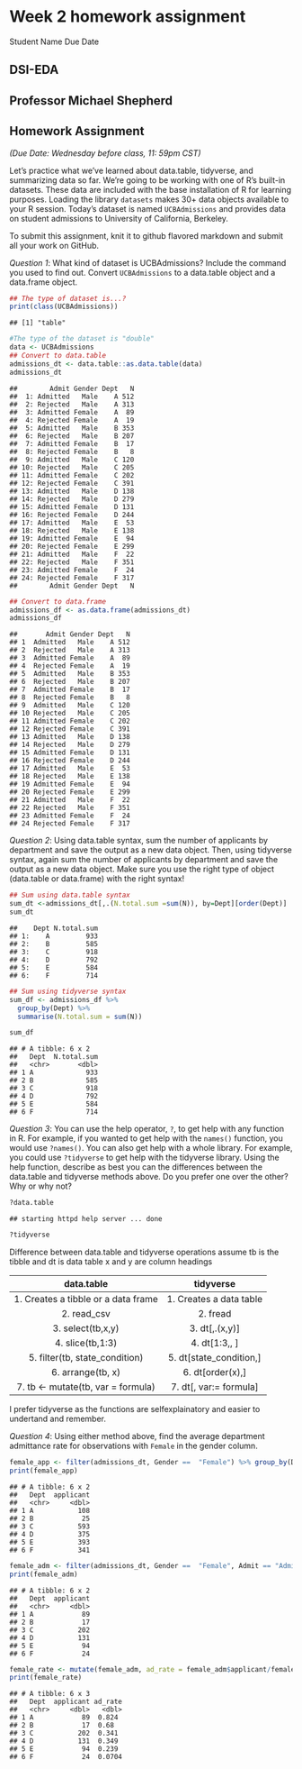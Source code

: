 Week 2 homework assignment
================
Student Name
Due Date

## DSI-EDA

## Professor Michael Shepherd

## Homework Assignment

*(Due Date: Wednesday before class, 11: 59pm CST)*

Let’s practice what we’ve learned about data.table, tidyverse, and
summarizing data so far. We’re going to be working with one of R’s
built-in datasets. These data are included with the base installation of
R for learning purposes. Loading the library `datasets` makes 30+ data
objects available to your R session. Today’s dataset is named
`UCBAdmissions` and provides data on student admissions to University of
California, Berkeley.

To submit this assignment, knit it to github flavored markdown and
submit all your work on GitHub.

*Question 1*: What kind of dataset is UCBAdmissions? Include the command
you used to find out. Convert `UCBAdmissions` to a data.table object and
a data.frame object.

``` r
## The type of dataset is...?
print(class(UCBAdmissions))
```

    ## [1] "table"

``` r
#The type of the dataset is "double"
data <- UCBAdmissions
## Convert to data.table
admissions_dt <- data.table::as.data.table(data)
admissions_dt
```

    ##        Admit Gender Dept   N
    ##  1: Admitted   Male    A 512
    ##  2: Rejected   Male    A 313
    ##  3: Admitted Female    A  89
    ##  4: Rejected Female    A  19
    ##  5: Admitted   Male    B 353
    ##  6: Rejected   Male    B 207
    ##  7: Admitted Female    B  17
    ##  8: Rejected Female    B   8
    ##  9: Admitted   Male    C 120
    ## 10: Rejected   Male    C 205
    ## 11: Admitted Female    C 202
    ## 12: Rejected Female    C 391
    ## 13: Admitted   Male    D 138
    ## 14: Rejected   Male    D 279
    ## 15: Admitted Female    D 131
    ## 16: Rejected Female    D 244
    ## 17: Admitted   Male    E  53
    ## 18: Rejected   Male    E 138
    ## 19: Admitted Female    E  94
    ## 20: Rejected Female    E 299
    ## 21: Admitted   Male    F  22
    ## 22: Rejected   Male    F 351
    ## 23: Admitted Female    F  24
    ## 24: Rejected Female    F 317
    ##        Admit Gender Dept   N

``` r
## Convert to data.frame
admissions_df <- as.data.frame(admissions_dt)
admissions_df
```

    ##       Admit Gender Dept   N
    ## 1  Admitted   Male    A 512
    ## 2  Rejected   Male    A 313
    ## 3  Admitted Female    A  89
    ## 4  Rejected Female    A  19
    ## 5  Admitted   Male    B 353
    ## 6  Rejected   Male    B 207
    ## 7  Admitted Female    B  17
    ## 8  Rejected Female    B   8
    ## 9  Admitted   Male    C 120
    ## 10 Rejected   Male    C 205
    ## 11 Admitted Female    C 202
    ## 12 Rejected Female    C 391
    ## 13 Admitted   Male    D 138
    ## 14 Rejected   Male    D 279
    ## 15 Admitted Female    D 131
    ## 16 Rejected Female    D 244
    ## 17 Admitted   Male    E  53
    ## 18 Rejected   Male    E 138
    ## 19 Admitted Female    E  94
    ## 20 Rejected Female    E 299
    ## 21 Admitted   Male    F  22
    ## 22 Rejected   Male    F 351
    ## 23 Admitted Female    F  24
    ## 24 Rejected Female    F 317

*Question 2*: Using data.table syntax, sum the number of applicants by
department and save the output as a new data object. Then, using
tidyverse syntax, again sum the number of applicants by department and
save the output as a new data object. Make sure you use the right type
of object (data.table or data.frame) with the right syntax!

``` r
## Sum using data.table syntax
sum_dt <-admissions_dt[,.(N.total.sum =sum(N)), by=Dept][order(Dept)]
sum_dt
```

    ##    Dept N.total.sum
    ## 1:    A         933
    ## 2:    B         585
    ## 3:    C         918
    ## 4:    D         792
    ## 5:    E         584
    ## 6:    F         714

``` r
## Sum using tidyverse syntax
sum_df <- admissions_df %>%
  group_by(Dept) %>%
  summarise(N.total.sum = sum(N))

sum_df
```

    ## # A tibble: 6 x 2
    ##   Dept  N.total.sum
    ##   <chr>       <dbl>
    ## 1 A             933
    ## 2 B             585
    ## 3 C             918
    ## 4 D             792
    ## 5 E             584
    ## 6 F             714

*Question 3*: You can use the help operator, `?`, to get help with any
function in R. For example, if you wanted to get help with the `names()`
function, you would use `?names()`. You can also get help with a whole
library. For example, you could use `?tidyverse` to get help with the
tidyverse library. Using the help function, describe as best you can the
differences between the data.table and tidyverse methods above. Do you
prefer one over the other? Why or why not?

``` r
?data.table
```

    ## starting httpd help server ... done

``` r
?tidyverse
```

Difference between data.table and tidyverse operations assume tb is the
tibble and dt is data table x and y are column headings

|               data.table               |          tidyverse          |
|:--------------------------------------:|:---------------------------:|
|  1\. Creates a tibble or a data frame  |  1\. Creates a data table   |
|             2\. read\_csv              |          2\. fread          |
|           3\. select(tb,x,y)           |      3\. dt\[,.(x,y)\]      |
|           4\. slice(tb,1:3)            |      4\. dt\[1:3,, \]       |
|    5\. filter(tb, state\_condition)    | 5\. dt\[state\_condition,\] |
|           6\. arrange(tb, x)           |     6\. dt\[order(x),\]     |
| 7\. tb &lt;- mutate(tb, var = formula) |  7\. dt\[, var:= formula\]  |

I prefer tidyverse as the functions are selfexplainatory and easier to
undertand and remember.

*Question 4*: Using either method above, find the average department
admittance rate for observations with `Female` in the gender column.

``` r
female_app <- filter(admissions_dt, Gender ==  "Female") %>% group_by(Dept) %>% summarize(applicant=sum(N))
print(female_app)
```

    ## # A tibble: 6 x 2
    ##   Dept  applicant
    ##   <chr>     <dbl>
    ## 1 A           108
    ## 2 B            25
    ## 3 C           593
    ## 4 D           375
    ## 5 E           393
    ## 6 F           341

``` r
female_adm <- filter(admissions_dt, Gender ==  "Female", Admit == "Admitted") %>% group_by(Dept) %>% summarize(applicant=sum(N))
print(female_adm)
```

    ## # A tibble: 6 x 2
    ##   Dept  applicant
    ##   <chr>     <dbl>
    ## 1 A            89
    ## 2 B            17
    ## 3 C           202
    ## 4 D           131
    ## 5 E            94
    ## 6 F            24

``` r
female_rate <- mutate(female_adm, ad_rate = female_adm$applicant/female_app$applicant)
print(female_rate)
```

    ## # A tibble: 6 x 3
    ##   Dept  applicant ad_rate
    ##   <chr>     <dbl>   <dbl>
    ## 1 A            89  0.824 
    ## 2 B            17  0.68  
    ## 3 C           202  0.341 
    ## 4 D           131  0.349 
    ## 5 E            94  0.239 
    ## 6 F            24  0.0704
